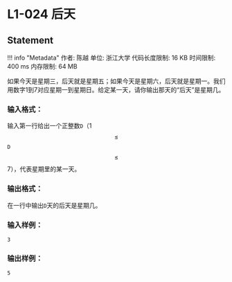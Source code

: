 
# L1-024 后天

## Statement

!!! info "Metadata"
    作者: 陈越
    单位: 浙江大学
    代码长度限制: 16 KB
    时间限制: 400 ms
    内存限制: 64 MB

如果今天是星期三，后天就是星期五；如果今天是星期六，后天就是星期一。我们用数字1到7对应星期一到星期日。给定某一天，请你输出那天的“后天”是星期几。

### 输入格式：

输入第一行给出一个正整数`D`（1 $$\le$$ `D` $$\le$$ 7），代表星期里的某一天。

### 输出格式：

在一行中输出`D`天的后天是星期几。

### 输入样例：
```plaintext
3
```

### 输出样例：
```plaintext
5
```

